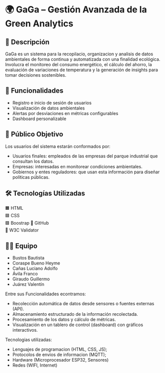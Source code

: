 # 🌍 GaGa – Gestión Avanzada de la Green Analytics

## 🧾 Descripción
GaGa es un sistema para la recopilacio, organizacion y analisis de datos ambientales de forma continua y automatizada con una finalidad ecológica. Involucra el monitoreo del consumo energético, el cálculo del ahorro, la evaluación de variaciones de temperatura y la generación de insights para tomar decisiones sostenibles.

## 🚀 Funcionalidades
- Registro e inicio de sesión de usuarios
- Visualización de datos ambientales
- Alertas por desviaciones en métricas configurables
- Dashboard personalizable

## 🎯 Público Objetivo
Los usuarios del sistema estarán conformados por:
- Usuarios finales: empleados de las empresas del parque industrial que consultan los datos.
- Empresas: interesadas en monitorear condiciones ambientales.
- Gobiernos y entes reguladores: que usan esta información para diseñar políticas públicas.

## 🛠️ Tecnologías Utilizadas
🟧 HTML  
🟦 CSS  
🟪 Boostrap
🐙 GitHub  
🧪 W3C Validator  

## 👨‍💻 Equipo
- Bustos Bautista 
- Coraspe Bueno Heyme
- Cañas Luciano Adolfo
- Ávila Franco
- Giraudo Guillermo
- Juárez Valentín

Entre sus Funcionalidades econtramos:
- Recolección automática de datos desde sensores o fuentes externas (API).
- Almacenamiento estructurado de la información recolectada.
- Procesamiento de los datos y cálculo de métricas.
- Visualización en un tablero de control (dashboard) con gráficos interactivos.

Tecnologias utilizadas:
- Lenguajes de programacion (HTML, CSS, JS);
- Protocolos de envios de informacion (MQTT);
- Hardware (Microprocesador ESP32, Sensores)
- Redes (WIFI, Internet)
